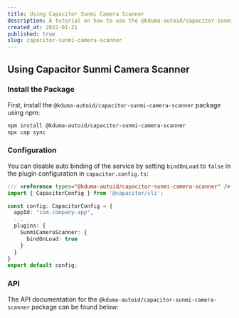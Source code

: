 ```yaml
---
title: Using Capacitor Sunmi Camera Scanner
description: A tutorial on how to use the @kduma-autoid/capacitor-sunmi-camera-scanner package in your Capacitor project.
created_at: 2022-01-21
published: true
slug: capacitor-sunmi-camera-scanner
---
```


## Using Capacitor Sunmi Camera Scanner

### Install the Package

First, install the `@kduma-autoid/capacitor-sunmi-camera-scanner` package using npm:

```bash
npm install @kduma-autoid/capacitor-sunmi-camera-scanner
npx cap sync
```

### Configuration

You can disable auto binding of the service by setting `bindOnLoad` to `false` in the plugin configuration in `capacitor.config.ts`:

```typescript
/// <reference types="@kduma-autoid/capacitor-sunmi-camera-scanner" />
import { CapacitorConfig } from '@capacitor/cli';

const config: CapacitorConfig = {
  appId: "com.company.app",
  ...
  plugins: {
    SunmiCameraScanner: {
      bindOnLoad: true
    }
  }
}
export default config;
```

### API

The API documentation for the `@kduma-autoid/capacitor-sunmi-camera-scanner` package can be found below:

<docgen-index>
